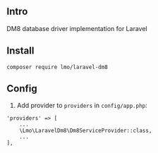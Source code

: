 ## Intro
DM8 database driver implementation for Laravel

## Install

```shell
composer require lmo/laravel-dm8
```

## Config

1. Add provider to `providers` in `config/app.php`:

```
'providers' => [
    ...
    \Lmo\LaravelDm8\Dm8ServiceProvider::class,
    ...
],
```